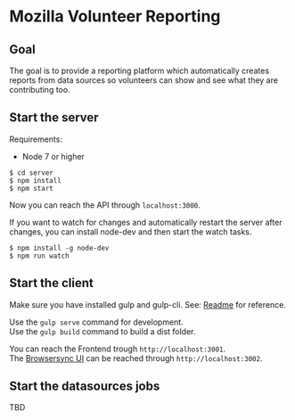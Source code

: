 Mozilla Volunteer Reporting
====

Goal
---

The goal is to provide a reporting platform which automatically creates reports from data sources so volunteers can show and see what they are contributing too.

Start the server
---

Requirements:
* Node 7 or higher

```
$ cd server
$ npm install
$ npm start
```

Now you can reach the API through ```localhost:3000```.

If you want to watch for changes and automatically restart the server after changes, you can install node-dev and then start the watch tasks.

```
$ npm install -g node-dev
$ npm run watch
```

Start the client
---

Make sure you have installed gulp and gulp-cli.
See: [Readme](https://github.com/gulpjs/gulp/blob/master/docs/getting-started.md) for reference.

Use the `gulp serve` command for development.  
Use the `gulp build` command to build a dist folder.

You can reach the Frontend trough ```http://localhost:3001```.  
The [Browsersync UI](https://browsersync.io) can be reached through ```http://localhost:3002```.

Start the datasources jobs
---

TBD
